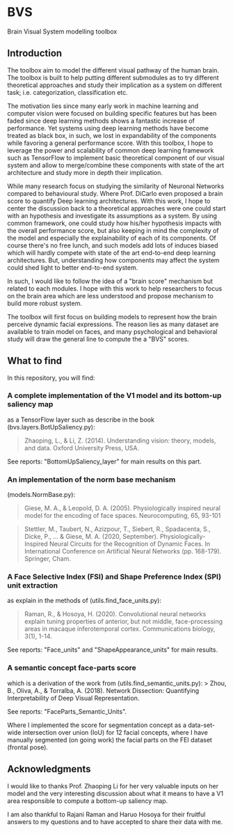 <h1> BVS </h1>
Brain Visual System modelling toolbox

<h2>Introduction</h2>
The toolbox aim to model the different visual pathway of the human brain. 
The toolbox is built to help putting different submodules as to try different 
theoretical approaches and study their implication as a system on different task; 
i.e. categorization, classification etc. 

The motivation lies since many early work in machine learning and computer
vision were focused on building specific features but has been faded since
deep learning methods shows a fantastic increase of performance. Yet systems
using deep learning methods have become treated as black box, in such, 
we lost in expandability of the components while favoring a general 
performance score. With this toolbox, I hope to leverage the power and 
scalability of common deep learning framework such as TensorFlow to implement 
basic theoretical component of our visual system and allow to merge/combine 
these components with state of the art architecture and study more in depth 
their implication. 

While many research focus on studying the similarity of Neuronal Networks 
compared to behavioural study. Where Prof. DiCarlo even proposed a brain score 
to quantify Deep learning architectures. With this work, I hope to center the 
discussion back to a theoretical approaches were one could start with an 
hypothesis and investigate its assumptions as a system. By using common 
framework, one could study how his/her hypothesis impacts with the overall 
performance score, but also keeping in mind the complexity of the model and 
especially the explainability of each of its components. Of course there's 
no free lunch, and such models add lots of induces biased which will hardly
compete with state of the art end-to-end deep learning architectures. But, 
understanding how components may affect the system could shed light to better
end-to-end system. 

In such, I would like to follow the idea of a "brain score" mechanism but 
related to each modules. I hope with this work to help researchers to focus 
on the brain area which are less understood and propose mechanism to build 
more robust system.

The toolbox will first focus on building models to represent how the brain 
perceive dynamic facial expressions. The reason lies as many dataset are
available to train model on faces, and many psychological and behavioral 
study will draw the general line to compute the a "BVS" scores. 

<h2>What to find</h2>
In this repository, you will find:

<h3>A complete implementation of the V1 model and its bottom-up saliency map </h3>
as a TensorFlow layer such as describe in the book (bvs.layers.BotUpSaliency.py):

>Zhaoping, L., & Li, Z. (2014). Understanding vision: theory, models, and data. Oxford University Press, USA.

See reports: "BottomUpSaliency_layer" for main results on this part.

<h3>An implementation of the norm base mechanism </h3>
(models.NormBase.py): 

>Giese, M. A., & Leopold, D. A. (2005). Physiologically inspired neural model for the encoding of face spaces. Neurocomputing, 65, 93-101

>Stettler, M., Taubert, N., Azizpour, T., Siebert, R., Spadacenta, S., Dicke, P., ... & Giese, M. A. (2020, September). Physiologically-Inspired Neural Circuits for the Recognition of Dynamic Faces. In International Conference on Artificial Neural Networks (pp. 168-179). Springer, Cham.

<h3>A Face Selective Index (FSI) and Shape Preference Index (SPI) unit extraction </h3> 
as explain in the methods of (utils.find_face_units.py):

>Raman, R., & Hosoya, H. (2020). Convolutional neural networks explain tuning properties of anterior, but not middle, face-processing areas in macaque inferotemporal cortex. Communications biology, 3(1), 1-14.
 
See reports: "Face_units" and "ShapeAppearance_units" for main results. 
 
<h3>A semantic concept face-parts score </h3>
which is a derivation of the work from (utils.find_semantic_units.py):
> Zhou, B., Oliva, A., & Torralba, A. (2018). Network Dissection: Quantifying Interpretability of Deep Visual Representation.

See reports: "FaceParts_Semantic_Units".

Where I implemented the score for segmentation concept as a data-set-wide intersection over union (IoU) for 12 facial concepts, 
where I have manually segmented (on going work) the facial parts on the FEI dataset (frontal pose). 

<h2>Acknowledgments</h2>
I would like to thanks Prof. Zhaoping Li for her very valuable inputs on her 
model and the very interesting discussion about what it means to have a V1 
area responsible to compute a bottom-up saliency map.

I am also thankful to Rajani Raman and Haruo Hosoya for their fruitful answers to my questions and to have accepted to 
share their data with me. 
